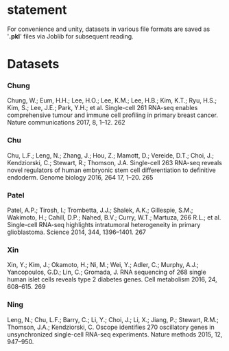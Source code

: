# statement
For convenience and unity, datasets in various file formats are saved as '**.pkl**' files via Joblib for subsequent reading.

# Datasets

### Chung  
Chung, W.; Eum, H.H.; Lee, H.O.; Lee, K.M.; Lee, H.B.; Kim, K.T.; Ryu, H.S.; Kim, S.; Lee, J.E.; Park, Y.H.; et al. Single-cell 261
RNA-seq enables comprehensive tumour and immune cell profiling in primary breast cancer. Nature communications 2017, 8, 1–12. 262

### Chu
Chu, L.F.; Leng, N.; Zhang, J.; Hou, Z.; Mamott, D.; Vereide, D.T.; Choi, J.; Kendziorski, C.; Stewart, R.; Thomson, J.A. Single-cell 263
RNA-seq reveals novel regulators of human embryonic stem cell differentiation to definitive endoderm. Genome biology 2016, 264
17, 1–20. 265

### Patel
Patel, A.P.; Tirosh, I.; Trombetta, J.J.; Shalek, A.K.; Gillespie, S.M.; Wakimoto, H.; Cahill, D.P.; Nahed, B.V.; Curry, W.T.; Martuza, 266
R.L.; et al. Single-cell RNA-seq highlights intratumoral heterogeneity in primary glioblastoma. Science 2014, 344, 1396–1401. 267

### Xin
Xin, Y.; Kim, J.; Okamoto, H.; Ni, M.; Wei, Y.; Adler, C.; Murphy, A.J.; Yancopoulos, G.D.; Lin, C.; Gromada, J. RNA sequencing of 268
single human islet cells reveals type 2 diabetes genes. Cell metabolism 2016, 24, 608–615. 269

### Ning
Leng, N.; Chu, L.F.; Barry, C.; Li, Y.; Choi, J.; Li, X.; Jiang, P.; Stewart, R.M.; Thomson, J.A.; Kendziorski, C. Oscope identifies 270
oscillatory genes in unsynchronized single-cell RNA-seq experiments. Nature methods 2015, 12, 947–950.
